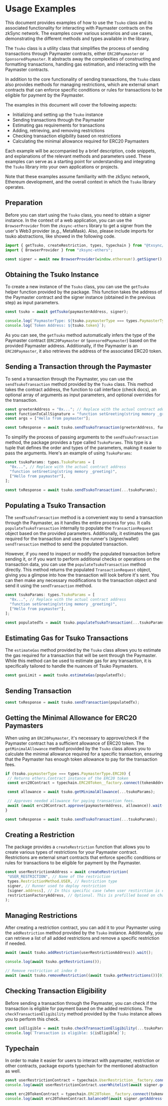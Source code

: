 # Usage Examples

This document provides examples of how to use the `Tsuko` class and its associated functionality for interacting with Paymaster contracts on the zkSync network. The examples cover various scenarios and use cases, demonstrating the different methods and types available in the library.

The `Tsuko` class is a utility class that simplifies the process of sending transactions through Paymaster contracts, either `ERC20Paymaster` or `SponsoredPaymaster`. It abstracts away the complexities of constructing and formatting transactions, handling gas estimation, and interacting with the Paymaster contracts.

In addition to the core functionality of sending transactions, the `Tsuko` class also provides methods for managing restrictions, which are external smart contracts that can enforce specific conditions or rules for transactions to be eligible for payment by the Paymaster.

The examples in this document will cover the following aspects:

- Initializing and setting up the `Tsuko` instance
- Sending transactions through the Paymaster
- Estimating gas requirements for transactions
- Adding, retrieving, and removing restrictions
- Checking transaction eligibility based on restrictions
- Calculating the minimal allowance required for ERC20 Paymasters

Each example will be accompanied by a brief description, code snippets, and explanations of the relevant methods and parameters used. These examples can serve as a starting point for understanding and integrating the `Tsuko` library into your own applications or projects.

Note that these examples assume familiarity with the zkSync network, Ethereum development, and the overall context in which the `Tsuko` library operates.

## Preparation

Before you can start using the `Tsuko` class, you need to obtain a signer instance. In the context of a web application, you can use the `BrowserProvider` from the `zksync-ethers` library to get a signer from the user's Web3 provider (e.g., MetaMask). Also, please include imports for tsuko abstractions, like showed in the following code.

```javascript
import { getTsuko, createRestriction, types, typechain } from "@txsync/tsuko";
import { BrowserProvider } from "zksync-ethers";

const signer = await new BrowserProvider(window.ethereum!).getSigner();
```

## Obtaining the Tsuko Instance

To create a new instance of the `Tsuko` class, you can use the `getTsuko` helper function provided by the package. This function takes the address of the Paymaster contract and the signer instance (obtained in the previous step) as input parameters.

```javascript
const tsuko = await getTsuko(paymasterAddress, signer);

console.log(`PaymasterType: ${tsuko.paymasterType === types.PaymasterType.ERC20 ? "ERC20" : "Sponsored"}`)
console.log(`Token Address: ${tsuko.token}`);
```

As you can see, the `getTsuko` method automatically infers the type of the Paymaster contract (`ERC20Paymaster` or `SponsoredPaymaster`) based on the provided Paymaster address. Additionally, if the Paymaster is an `ERC20Paymaster`, it also retrieves the address of the associated ERC20 token.

## Sending a Transaction through the Paymaster

To send a transaction through the Paymaster, you can use the `sendTsukoTransaction` method provided by the `Tsuko` class. This method takes the contract address, the function to call interface (check docs), an optional array of arguments as input parameters, and optional overrides for the transaction.

```javascript
const greeterAddress = "0x..."; // Replace with the actual contract address
const functionToCallSignature = "function setGreeting(string memory _greeting)";
const args = ["Hello from paymaster"];

const txResponse = await tsuko.sendTsukoTransaction(greeterAddress, functionToCallSignature, args);
```

To simplify the process of passing arguments to the `sendTsukoTransaction` method, the package provides a type called `TsukoParams`. This type is a tuple that defines the order and types of the parameters, making it easier to pass the  arguments. Here's an example of using `TsukoParams`:

```javascript
const tsukoParams: types.TsukoParams = [
  "0x...", // Replace with the actual contract address
  "function setGreeting(string memory _greeting)",
  ["Hello from paymaster"],
];

const txResponse = await tsuko.sendTsukoTransaction(...tsukoParams);
```

## Populating a Tsuko Transaction

The `sendTsukoTransaction` method is a convenient way to send a transaction through the Paymaster, as it handles the entire process for you. It calls `populateTsukoTransaction` internally to populate the `TransactionRequest` object based on the provided parameters. Additionally, it estimates the gas required for the transaction and uses the runner's (signer/wallet) `sendTransaction` method to send the populated transaction.

However, if you need to inspect or modify the populated transaction before sending it, or if you want to perform additional checks or operations on the transaction data, you can use the `populateTsukoTransaction` method directly. This method returns the populated `TransactionRequest` object, giving you a glimpse into how the transaction will look before it's sent. You can then make any necessary modifications to the transaction object and send it using the `sendTransaction` method.

```javascript
const tsukoParams: types.TsukoParams = [
  "0x...", // Replace with the actual contract address
  "function setGreeting(string memory _greeting)",
  ["Hello from paymaster"],
];

const populatedTx = await tsuko.populateTsukoTransaction(...tsukoParams);
```

## Estimating Gas for Tsuko Transactions

The `estimateGas` method provided by the `Tsuko` class allows you to estimate the gas required for a transaction that will be sent through the Paymaster. While this method can be used to estimate gas for any transaction, it is specifically tailored to handle the nuances of Tsuko Paymasters.

```javascript
const gasLimit = await tsuko.estimateGas(populatedTx);
```

## Sending Transaction

```javascript
const txResponse = await tsuko.sendTransaction(populatedTx);
```

## Getting the Minimal Allowance for ERC20 Paymasters

When using an `ERC20Paymaster`, it's necessary to approve/check if the Paymaster contract has a sufficient allowance of ERC20 token. The `getMinimalAllowance` method provided by the `Tsuko` class allows you to calculate the minimal allowance required for a specific transaction, ensuring that the Paymaster has enough token allowance to pay for the transaction fees.

```javascript
if (tsuko.paymasterType === types.PaymasterType.ERC20) {
 // Returns ethers.Contract instance of the ERC20 token
 const erc20Contract = typechain.ERC20Token__factory.connect(tokenAddress, signer);

 const allowance = await tsuko.getMinimalAllowance(...tsukoParams);

 // Approves needed allowance for paying transaction fees.
 await (await erc20Contract.approve(paymasterAddress, allowance)).wait();
}

const txResponse = await tsuko.sendTsukoTransaction(...tsukoParams);
```

## Creating a Restriction

The package provides a `createRestriction` function that allows you to create various types of restrictions for your Paymaster contract. Restrictions are external smart contracts that enforce specific conditions or rules for transactions to be eligible for payment by the Paymaster.

```javascript
const userRestrictionAddress = await createRestriction(
 "USER_RESTRICTION", // Name of the restriction
 types.RestrictionMethod.USER, // Restriction type
 signer, // Runner used to deploy restriction
 [signer.address], // In this specific case (when user restirction is created), only this address will be available to use Paymaster
 restrictionFactoryAddress, // Optional. This is prefilled based on chain ID (TODO: Ask for Factory Addresses on testnet and mainnet).
);
```

## Managing Restrictions

After creating a restriction contract, you can add it to your Paymaster using the `addRestriction` method provided by the `Tsuko` instance. Additionally, you can retrieve a list of all added restrictions and remove a specific restriction if needed.

```javascript
await (await tsuko.addRestriction(userRestrictionAddress)).wait();

console.log(await tsuko.getRestrictions());

// Remove restriction at index 0
await (await tsuko.removeRestriction((await tsuko.getRestrictions())[0])).wait();
```

## Checking Transaction Eligibility

Before sending a transaction through the Paymaster, you can check if the transaction is eligible for payment based on the added restrictions. The `checkTransactionEligibility` method provided by the `Tsuko` instance allows you to perform this check.

```javascript
const isEligible = await tsuko.checkTransactionEligibility(...tsukoParams);
console.log(`Transaction is eligible: ${isEligible}`);
```

## Typechain

In order to make it easier for users to interact with paymaster, restriction or other contracts, package exports typechain for the mentioned abstraction as well. 

```javascript
const userRestrictionContract = typechain.UserRestriction__factory.connect(userRestrictionAddress, signer);
console.log(await userRestrictionContract.userWhitelist(await signer.getAddress()));

const erc20TokenContract = typechain.ERC20Token__factory.connect(tokenAddress, signer);
console.log(await erc20TokenContract.balanceOf(await signer.getAddress()));
```
